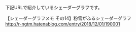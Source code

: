 下記URLで紹介しているシェーダーグラフです。<br>

【シェーダーグラフメモ その14】粉雪がふるシェーダーグラフ
<br>
http://r-ngtm.hatenablog.com/entry/2018/12/01/190001